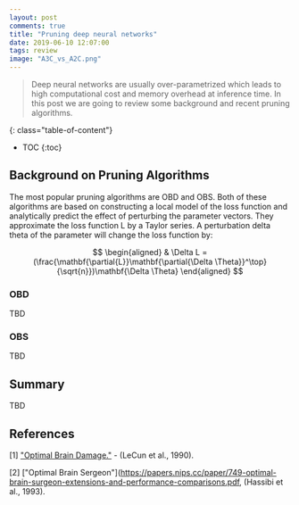 ```yaml
---
layout: post
comments: true
title: "Pruning deep neural networks"
date: 2019-06-10 12:07:00
tags: review
image: "A3C_vs_A2C.png"
---
```


> Deep neural networks are usually over-parametrized which leads to high computational cost and memory overhead at inference time. In this post we are going to review some background and recent pruning algorithms.

<!--more-->

{: class="table-of-content"}
* TOC
{:toc}

## Background on Pruning Algorithms

The most popular pruning algorithms are OBD and OBS. Both of these algorithms are based on constructing a local model of the loss function and analytically predict the effect of perturbing the parameter vectors. They approximate the loss function L by a Taylor series. A perturbation delta theta of the parameter will change the loss function by: 

$$
\begin{aligned}
& \Delta L = (\frac{\mathbf{\partial{L}}\mathbf{\partial{\Delta \Theta}}^\top}{\sqrt{n}})\mathbf{\Delta \Theta}
\end{aligned}
$$

### OBD
TBD
### OBS
TBD


## Summary

TBD


## References

[1] ["Optimal Brain Damage."](http://yann.lecun.com/exdb/publis/pdf/lecun-90b.pdf) - (LeCun et al., 1990).

[2] ["Optimal Brain Sergeon"](https://papers.nips.cc/paper/749-optimal-brain-surgeon-extensions-and-performance-comparisons.pdf,  (Hassibi et al., 1993). 
